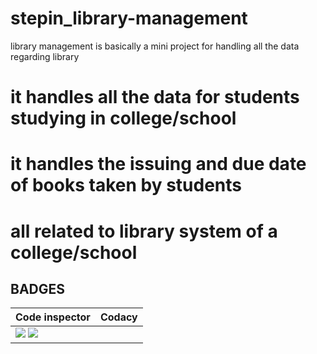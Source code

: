 # stepin_library-management
library management is basically a mini project for handling all the data regarding library
# it handles all the data for students studying in college/school
# it handles the issuing and due date of books taken by students
# all related to library system of a college/school

## BADGES
| Code inspector |Codacy |
|--- | --- |
| ![](https://www.code-inspector.com/project/28229/score/svg) ![](https://www.code-inspector.com/project/28229/status/svg) |   |
